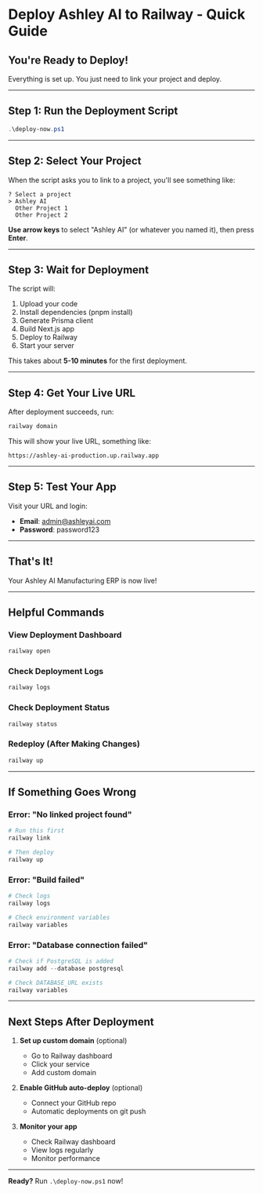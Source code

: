 # Deploy Ashley AI to Railway - Quick Guide

## You're Ready to Deploy!

Everything is set up. You just need to link your project and deploy.

---

## Step 1: Run the Deployment Script

```powershell
.\deploy-now.ps1
```

---

## Step 2: Select Your Project

When the script asks you to link to a project, you'll see something like:

```
? Select a project
> Ashley AI
  Other Project 1
  Other Project 2
```

**Use arrow keys** to select "Ashley AI" (or whatever you named it), then press **Enter**.

---

## Step 3: Wait for Deployment

The script will:

1. Upload your code
2. Install dependencies (pnpm install)
3. Generate Prisma client
4. Build Next.js app
5. Deploy to Railway
6. Start your server

This takes about **5-10 minutes** for the first deployment.

---

## Step 4: Get Your Live URL

After deployment succeeds, run:

```powershell
railway domain
```

This will show your live URL, something like:

```
https://ashley-ai-production.up.railway.app
```

---

## Step 5: Test Your App

Visit your URL and login:

- **Email**: admin@ashleyai.com
- **Password**: password123

---

## That's It!

Your Ashley AI Manufacturing ERP is now live!

---

## Helpful Commands

### View Deployment Dashboard

```powershell
railway open
```

### Check Deployment Logs

```powershell
railway logs
```

### Check Deployment Status

```powershell
railway status
```

### Redeploy (After Making Changes)

```powershell
railway up
```

---

## If Something Goes Wrong

### Error: "No linked project found"

```powershell
# Run this first
railway link

# Then deploy
railway up
```

### Error: "Build failed"

```powershell
# Check logs
railway logs

# Check environment variables
railway variables
```

### Error: "Database connection failed"

```powershell
# Check if PostgreSQL is added
railway add --database postgresql

# Check DATABASE_URL exists
railway variables
```

---

## Next Steps After Deployment

1. **Set up custom domain** (optional)
   - Go to Railway dashboard
   - Click your service
   - Add custom domain

2. **Enable GitHub auto-deploy** (optional)
   - Connect your GitHub repo
   - Automatic deployments on git push

3. **Monitor your app**
   - Check Railway dashboard
   - View logs regularly
   - Monitor performance

---

**Ready?** Run `.\deploy-now.ps1` now!
